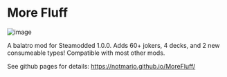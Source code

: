 # More Fluff

![image](https://github.com/user-attachments/assets/ddea9c7e-d5a4-4454-9bc6-42810f1f74d5)

A balatro mod for Steamodded 1.0.0.
Adds 60+ jokers, 4 decks, and 2 new consumeable types!
Compatible with most other mods.

See github pages for details: https://notmario.github.io/MoreFluff/
